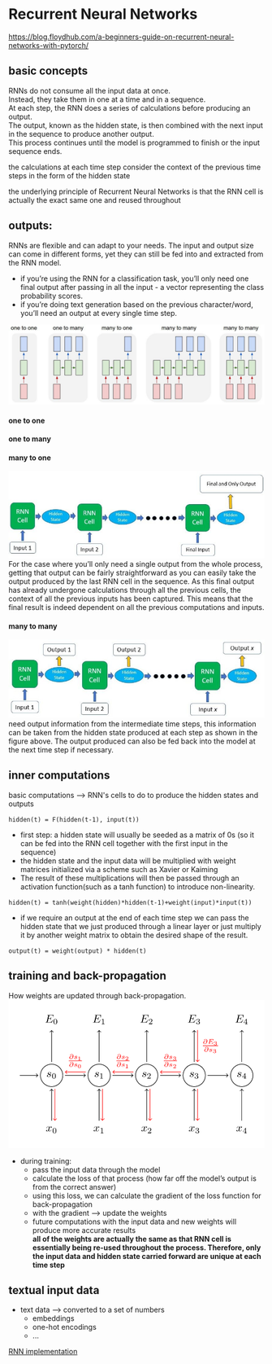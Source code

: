 # Recurrent Neural Networks  
https://blog.floydhub.com/a-beginners-guide-on-recurrent-neural-networks-with-pytorch/  

## basic concepts  
RNNs do not consume all the input data at once.  
Instead, they take them in one at a time and in a sequence.  
At each step, the RNN does a series of calculations before producing an output.  
The output, known as the hidden state, is then combined with the next input in the sequence to produce another output.  
This process continues until the model is programmed to finish or the input sequence ends.  

the calculations at each time step consider the context of the previous time steps in the form of the hidden state  

the underlying principle of Recurrent Neural Networks is that the RNN cell is actually the exact same one and reused throughout  

## outputs:  
RNNs are flexible and can adapt to your needs. The input and output size can come in different forms, yet they can still be fed into and extracted from the RNN model.  

- if you’re using the RNN for a classification task, you’ll only need one final output after passing in all the input - a vector representing the class probability scores.  
- if you’re doing text generation based on the previous character/word, you’ll need an output at every single time step.  


![rnn_in_output](./pic/rnn_input_output.jpeg)  

#### one to one  

#### one to many  

#### many to one  
![many to one](./pic/many_to_one.jpg)  
For the case where you’ll only need a single output from the whole process, getting that output can be fairly straightforward as you can easily take the output produced by the last RNN cell in the sequence. As this final output has already undergone calculations through all the previous cells, the context of all the previous inputs has been captured. This means that the final result is indeed dependent on all the previous computations and inputs.  

#### many to many  
![many_to_many.jpg](./pic/many_to_many.jpg)  
need output information from the intermediate time steps, this information can be taken from the hidden state produced at each step as shown in the figure above. The output produced can also be fed back into the model at the next time step if necessary.  

## inner computations 

basic computations --> RNN's cells to do to produce the hidden states and outputs  
```
hidden(t) = F(hidden(t-1), input(t))  
```

- first step: a hidden state will usually be seeded as a matrix of 0s (so it can be fed into the RNN cell together with the first input in the sequence)  
- the hidden state and the input data will be multiplied with weight matrices initialized via a scheme such as Xavier or Kaiming  
- The result of these multiplications will then be passed through an activation function(such as a tanh function) to introduce non-linearity.  
```
hidden(t) = tanh(weight(hidden)*hidden(t-1)+weight(input)*input(t))  
```

- if we require an output at the end of each time step we can pass the hidden state that we just produced through a linear layer or just multiply it by another weight matrix to obtain the desired shape of the result.  
```
output(t) = weight(output) * hidden(t)  
```

## training and back-propagation  
How weights are updated through back-propagation.   
![rnn-bptt-with-gradients.png](./pic/rnn-bptt-with-gradients.png)   

+ during training:  
    - pass the input data through the model  
    - calculate the loss of that process (how far off the model’s output is from the correct answer)  
    - using this loss, we can calculate the gradient of the loss function for back-propagation  
    - with the gradient --> update the weights  
    - future computations with the input data and new weights will produce more accurate results  
**all of the weights are actually the same as that RNN cell is essentially being re-used throughout the process. Therefore, only the input data and hidden state carried forward are unique at each time step**    




## textual input data  
- text data --> converted to a set of numbers  
    + embeddings  
    + one-hot encodings  
    + ...

[RNN implementation](rnn_textual_example.py) 



